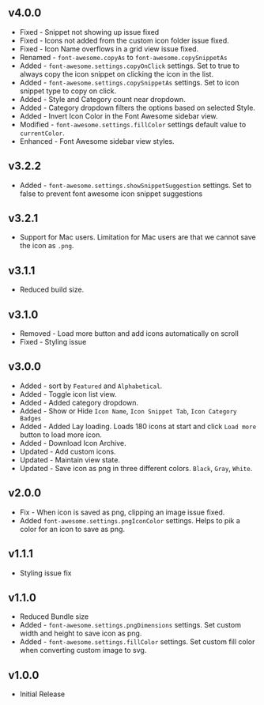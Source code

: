 ## v4.0.0

- Fixed - Snippet not showing up issue fixed
- Fixed - Icons not added from the custom icon folder issue fixed.
- Fixed - Icon Name overflows in a grid view issue fixed.
- Renamed - `font-awesome.copyAs` to `font-awesome.copySnippetAs`
- Added - `font-awesome.settings.copyOnClick` settings. Set to true to always copy the icon snippet on clicking the icon in the list.
- Added - `font-awesome.settings.copySnippetAs` settings. Set to icon snippet type to copy on click.
- Added - Style and Category count near dropdown.
- Added - Category dropdown filters the options based on selected Style.
- Added - Invert Icon Color in the Font Awesome sidebar view.
- Modified - `font-awesome.settings.fillColor` settings default value to `currentColor`.
- Enhanced - Font Awesome sidebar view styles.

## v3.2.2

- Added - `font-awesome.settings.showSnippetSuggestion` settings. Set to false to prevent font awesome icon snippet suggestions

## v3.2.1

- Support for Mac users. Limitation for Mac users are that we cannot save the icon as `.png`.

## v3.1.1

- Reduced build size.

## v3.1.0

- Removed - Load more button and add icons automatically on scroll
- Fixed - Styling issue

## v3.0.0

- Added - sort by `Featured` and `Alphabetical`.
- Added - Toggle icon list view.
- Added - Added category dropdown.
- Added - Show or Hide `Icon Name`, `Icon Snippet Tab`, `Icon Category Badges`
- Added - Added Lay loading. Loads 180 icons at start and click `Load more` button to load more icon.
- Added - Download Icon Archive.
- Updated - Add custom icons.
- Updated - Maintain view state.
- Updated - Save icon as png in three different colors. `Black`, `Gray`, `White`.

## v2.0.0

- Fix - When icon is saved as png, clipping an image issue fixed.
- Added `font-awesome.settings.pngIconColor` settings. Helps to pik a color for an icon to save as png.

## v1.1.1

- Styling issue fix

## v1.1.0

- Reduced Bundle size
- Added - `font-awesome.settings.pngDimensions` settings. Set custom width and height to save icon as png.
- Added - `font-awesome.settings.fillColor` settings. Set custom fill color when converting custom image to svg.

## v1.0.0

- Initial Release
